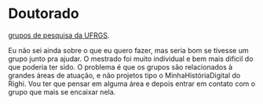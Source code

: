 # Doutorado

[grupos de pesquisa da UFRGS](https://www.inf.ufrgs.br/site/pesquisa/grupos-de-pesquisa/).

Eu não sei ainda sobre o que eu quero fazer, mas seria bom se tivesse um grupo junto pra ajudar. O mestrado foi muito individual e bem mais dificil do que poderia ter sido. O problema é que os grupos são relacionados à grandes áreas de atuação, e não projetos tipo o MinhaHistóriaDigital do Righi. Vou ter que pensar em alguma área e depois entrar em contato com o grupo que mais se encaixar nela.
